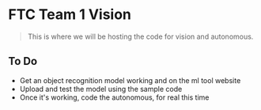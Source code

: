 # FTC Team 1 Vision
> This is where we will be hosting the code for vision and autonomous.
## To Do
- Get an object recognition model working and on the ml tool website
- Upload and test the model using the sample code
- Once it's working, code the autonomous, for real this time
